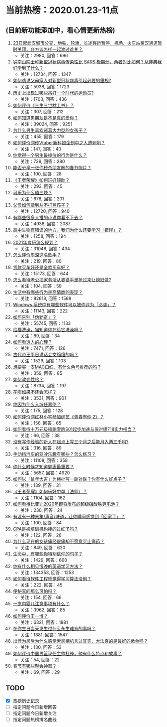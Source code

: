 # 当前热榜：2020.01.23-11点
## (目前新功能添加中，看心情更新热榜)
1. [23日起武汉城市公交、地铁、轮渡、长途客运暂停，机场、火车站离汉通道暂时关闭，各方该怎样一起渡过难关？](https://www.zhihu.com/question/367539143)
    * 关注：2980, 回答：696
2. [钟南山院士称新型冠状病毒传染性比 SARS 极期弱，两者对比如何？从非典我们学到了什么？](https://www.zhihu.com/question/367305173)
    * 关注：12734, 回答：1347
3. [如何劝说父母家人对新型冠状病毒引起必要的重视?](https://www.zhihu.com/question/367258958)
    * 关注：5938, 回答：1723
4. [历史上出现过哪些吊打一个时代的运动员?](https://www.zhihu.com/question/365600125)
    * 关注：1703, 回答：436
5. [如何评价《三生三世枕上书》？](https://www.zhihu.com/question/367487970)
    * 关注：307, 回答：212
6. [如何知道男朋友是不是真的爱你？](https://www.zhihu.com/question/27369467)
    * 关注：39024, 回答：9251
7. [为什么男生喜欢诸葛大力型的女孩子？](https://www.zhihu.com/question/366560164)
    * 关注：455, 回答：179
8. [如何评价网传Vtuber新科娘企划中之人遭剥削？](https://www.zhihu.com/question/367343109)
    * 关注：147, 回答：40
9. [你觉得一个男生最掉价的行为是什么？](https://www.zhihu.com/question/306973022)
    * 关注：739, 回答：280
10. [能否分享一张你秒杀朋友圈的春节照片？](https://www.zhihu.com/question/367408328)
    * 关注：100, 回答：28
11. [《王者荣耀》如何玩好辅助？](https://www.zhihu.com/question/367430819)
    * 关注：293, 回答：45
12. [可乐为什么值三块？](https://www.zhihu.com/question/48654656)
    * 关注：676, 回答：201
13. [父母如何做到从不打骂孩子？](https://www.zhihu.com/question/20960845)
    * 关注：12720, 回答：940
14. [有哪些很多人推的小说你看不下去？](https://www.zhihu.com/question/351989909)
    * 关注：4938, 回答：2087
15. [高中生物有错误的地方，我们为什么还要学习「错误」？](https://www.zhihu.com/question/356354331)
    * 关注：1258, 回答：194
16. [2021年考研怎么规划？](https://www.zhihu.com/question/307145774)
    * 关注：31048, 回答：434
17. [怎么评价周深这名歌手？](https://www.zhihu.com/question/363315559)
    * 关注：219, 回答：80
18. [贷款买车好还是全款买车好？](https://www.zhihu.com/question/28508631)
    * 关注：15173, 回答：644
19. [怎么看待老公把家务活从婆婆手里抢过来让媳妇做?](https://www.zhihu.com/question/367007546)
    * 关注：104, 回答：59
20. [生活中有哪些行为是高情商的表现？](https://www.zhihu.com/question/35215759)
    * 关注：82618, 回答：1568
21. [Windows 系统中有哪些软件可以被你评为「必装」？](https://www.zhihu.com/question/21287237)
    * 关注：11143, 回答：222
22. [如何告别「伪勤奋」？](https://www.zhihu.com/question/297080761)
    * 关注：55745, 回答：1133
23. [给猫洗澡，猫知道你在给它洗澡吗？](https://www.zhihu.com/question/365935562)
    * 关注：89, 回答：34
24. [如何看透人的心理？](https://www.zhihu.com/question/365128026)
    * 关注：7471, 回答：126
25. [古代帝王平日说话会文绉绉的吗？](https://www.zhihu.com/question/56219503)
    * 关注：1529, 回答：103
26. [想要买一支MAC口红，有什么色号推荐的吗？](https://www.zhihu.com/question/322192557)
    * 关注：359, 回答：85
27. [如何改变性格？](https://www.zhihu.com/question/20018361)
    * 关注：8734, 回答：197
28. [花呗如果不还会怎样？](https://www.zhihu.com/question/309452582)
    * 关注：3531, 回答：901
29. [你因为什么入坑任嘉伦？](https://www.zhihu.com/question/366331508)
    * 关注：175, 回答：128
30. [如何评价网红林小宅参加综艺《青春有你 2》？](https://www.zhihu.com/question/366371815)
    * 关注：156, 回答：65
31. [如何看待十万元级轿跑零跑S01起步加速与保时捷718实力相当？](https://www.zhihu.com/question/365615235)
    * 关注：66, 回答：38
32. [没有写作经验的新人在起点上写三个月之后能月入两三千吗?](https://www.zhihu.com/question/360363310)
    * 关注：316, 回答：89
33. [手动挡汽车的驾驶乐趣有哪些？怎么练习？](https://www.zhihu.com/question/25626726)
    * 关注：11108, 回答：358
34. [你什么时候才知道健康最重要？](https://www.zhihu.com/question/360046361)
    * 关注：5657, 回答：4920
35. [如何以「鼠年大吉」为横批写一副对联？你有什么好点子？](https://www.zhihu.com/question/367409817)
    * 关注：139, 回答：31
36. [《王者荣耀》如何玩好中单（法师）？](https://www.zhihu.com/question/362166182)
    * 关注：1104, 回答：162
37. [如何看待比亚迪2020年即将发布的超级磷酸铁锂电池？](https://www.zhihu.com/question/354435411)
    * 关注：230, 回答：24
38. [有没有一种景象/声音/味道，让你瞬间感觉到「回家了」？](https://www.zhihu.com/question/367502938)
    * 关注：100, 回答：84
39. [CPA是被培训机构捧的过红了吗？](https://www.zhihu.com/question/366845302)
    * 关注：122, 回答：26
40. [为什么现在的女孩痛经很痛却不愿意买止痛药？](https://www.zhihu.com/question/292497918)
    * 关注：849, 回答：620
41. [生命中，有哪些你特别信仰的句子？](https://www.zhihu.com/question/361745561)
    * 关注：1429, 回答：668
42. [你有什么相见恨晚的英语学习方法？](https://www.zhihu.com/question/26677313)
    * 关注：134353, 回答：1253
43. [如何看待软件工程师觉得学习算法没用？](https://www.zhihu.com/question/364593355)
    * 关注：222, 回答：45
44. [便秘真的那么可怕吗？](https://www.zhihu.com/question/27657977)
    * 关注：154, 回答：66
45. [一岁内婴儿注意事项有什么？](https://www.zhihu.com/question/331954061)
    * 关注：3962, 回答：85
46. [如何评价王一博？](https://www.zhihu.com/question/40514168)
    * 关注：6321, 回答：1881
47. [在你生日当天发生过什么永生难忘的事吗？](https://www.zhihu.com/question/350467541)
    * 关注：1881, 回答：1547
48. [出佳为尼后为什么感觉索尼相机言过其实，大法真的是最好的微单吗？](https://www.zhihu.com/question/367145040)
    * 关注：130, 回答：53
49. [如何评价中国男篮现任主帅杜锋，他有什么特点和故事？](https://www.zhihu.com/question/367133463)
    * 关注：54, 回答：22
50. [春节有哪些聚会神器？](https://www.zhihu.com/question/367003180)
    * 关注：69, 回答：29
## TODO
* [x] [热榜历史记录](hot_history/AllHot.md)
* [ ] 指定问题今日新增回答
* [ ] 指定问题今日新增关注
* [ ] 指定问题热榜排名曲线

